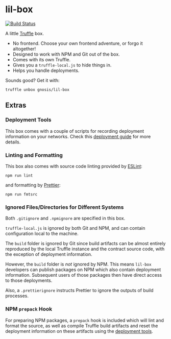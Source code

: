 # lil-box

[![Build Status](https://travis-ci.org/gnosis/lil-box.svg?branch=master)](https://travis-ci.org/gnosis/lil-box)

A little [Truffle](http://truffleframework.com/) box.

* No frontend. Choose your own frontend adventure, or forgo it altogether!
* Designed to work with NPM and Git out of the box.
* Comes with its own Truffle.
* Gives you a `truffle-local.js` to hide things in.
* Helps you handle deployments.

Sounds good? Get it with:

    truffle unbox gnosis/lil-box

## Extras

### Deployment Tools

This box comes with a couple of scripts for recording deployment information on your networks. Check this [deployment guide](deployment-guide.md) for more details.

### Linting and Formatting

This box also comes with source code linting provided by [ESLint](https://eslint.org/):

    npm run lint

and formatting by [Prettier](https://prettier.io/):

    npm run fmtsrc

### Ignored Files/Directories for Different Systems

Both `.gitignore` and `.npmignore` are specified in this box.

`truffle-local.js` is ignored by both Git and NPM, and can contain configuration local to the machine.

The `build` folder is ignored by Git since build artifacts can be almost entirely reproduced by the local Truffle instance and the contract source code, with the exception of deployment information.

However, the `build` folder is *not* ignored by NPM. This means `lil-box` developers can publish packages on NPM which also contain deployment information. Subsequent users of those packages then have direct access to those deployments.

Also, a `.prettierignore` instructs Prettier to ignore the outputs of build processes.

### NPM `prepack` Hook

For preparing NPM packages, a `prepack` hook is included which will lint and format the source, as well as compile Truffle build artifacts and reset the deployment information on these artifacts using the [deployment tools](deployment-guide.md).
